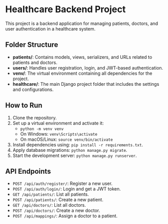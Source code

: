 # Healthcare Backend Project

This project is a backend application for managing patients, doctors, and user authentication in a healthcare system.

## Folder Structure

- **patients/**: Contains models, views, serializers, and URLs related to patients and doctors.
- **users/**: Handles user registration, login, and JWT-based authentication.
- **venv/**: The virtual environment containing all dependencies for the project.
- **healthcare/**: The main Django project folder that includes the settings and configurations.

## How to Run

1. Clone the repository.
2. Set up a virtual environment and activate it:
   - `python -m venv venv`
   - On Windows: `venv\Scripts\activate`
   - On macOS/Linux: `source venv/bin/activate`
3. Install dependencies using: `pip install -r requirements.txt`.
4. Apply database migrations: `python manage.py migrate`.
5. Start the development server: `python manage.py runserver`.

## API Endpoints

- `POST /api/auth/register/`: Register a new user.
- `POST /api/auth/login/`: Login and get a JWT token.
- `GET /api/patients/`: List all patients.
- `POST /api/patients/`: Create a new patient.
- `GET /api/doctors/`: List all doctors.
- `POST /api/doctors/`: Create a new doctor.
- `POST /api/mappings/`: Assign a doctor to a patient.

